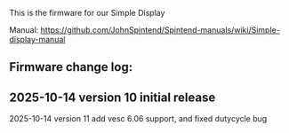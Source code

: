 This is the firmware for our Simple Display

Manual: https://github.com/JohnSpintend/Spintend-manuals/wiki/Simple-display-manual

Firmware change log:
----
2025-10-14 version 10
initial release
----
2025-10-14 version 11
add vesc 6.06 support, and fixed dutycycle bug
